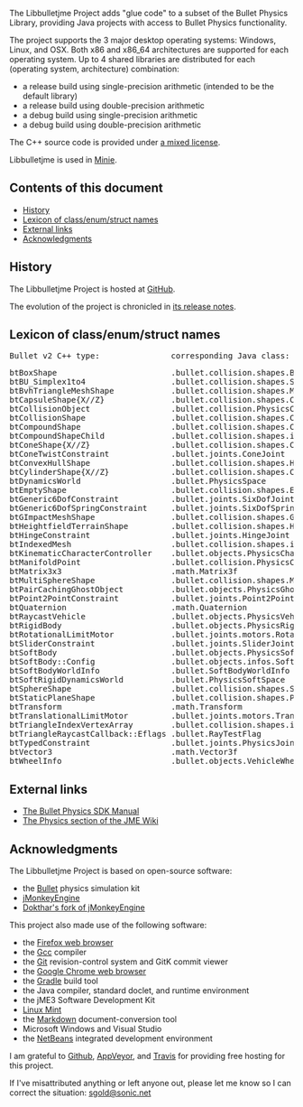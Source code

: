 The Libbulletjme Project adds "glue code" to a subset of the Bullet Physics
Library, providing Java projects with access to Bullet Physics functionality.

The project supports the 3 major desktop operating systems:
Windows, Linux, and OSX.  Both x86 and x86_64 architectures are supported for
each operating system.
Up to 4 shared libraries are distributed for each
(operating system, architecture) combination:
 + a release build using single-precision arithmetic (intended to be the default library)
 + a release build using double-precision arithmetic
 + a debug build using single-precision arithmetic
 + a debug build using double-precision arithmetic

The C++ source code is provided under
[a mixed license](https://github.com/stephengold/Libbulletjme/blob/master/LICENSE).

Libbulletjme is used in [Minie].

## Contents of this document

 + [History](#history)
 + [Lexicon of class/enum/struct names](#lexicon)
 + [External links](#links)
 + [Acknowledgments](#acks)

<a name="history"/>

## History

The Libbulletjme Project is hosted at
[GitHub](https://github.com/stephengold/Libbulletjme).

The evolution of the project is chronicled in
[its release notes](https://github.com/stephengold/Libbulletjme/blob/master/release-notes.md).

<a name="lexicon"/>

## Lexicon of class/enum/struct names

<pre>
Bullet v2 C++ type:               corresponding Java class: com.jme3...
</pre>
<pre>
btBoxShape                        .bullet.collision.shapes.BoxCollisionShape
btBU_Simplex1to4                  .bullet.collision.shapes.SimplexCollisionShape
btBvhTriangleMeshShape            .bullet.collision.shapes.MeshCollisionShape
btCapsuleShape{X//Z}              .bullet.collision.shapes.CapsuleCollisionShape
btCollisionObject                 .bullet.collision.PhysicsCollisionObject
btCollisionShape                  .bullet.collision.shapes.CollisionShape
btCompoundShape                   .bullet.collision.shapes.CompoundCollisionShape
btCompoundShapeChild              .bullet.collision.shapes.info.ChildCollisionShape
btConeShape{X//Z}                 .bullet.collision.shapes.ConeCollisionShape
btConeTwistConstraint             .bullet.joints.ConeJoint
btConvexHullShape                 .bullet.collision.shapes.HullCollisionShape
btCylinderShape{X//Z}             .bullet.collision.shapes.CylinderCollisionShape
btDynamicsWorld                   .bullet.PhysicsSpace
btEmptyShape                      .bullet.collision.shapes.EmptyShape
btGeneric6DofConstraint           .bullet.joints.SixDofJoint
btGeneric6DofSpringConstraint     .bullet.joints.SixDofSpringJoint
btGImpactMeshShape                .bullet.collision.shapes.GImpactCollisionShape
btHeightfieldTerrainShape         .bullet.collision.shapes.HeightfieldCollisionShape
btHingeConstraint                 .bullet.joints.HingeJoint
btIndexedMesh                     .bullet.collision.shapes.infos.IndexedMesh
btKinematicCharacterController    .bullet.objects.PhysicsCharacter
btManifoldPoint                   .bullet.collision.PhysicsCollisionEvent
btMatrix3x3                       .math.Matrix3f
btMultiSphereShape                .bullet.collision.shapes.MultiSphere
btPairCachingGhostObject          .bullet.objects.PhysicsGhostObject
btPoint2PointConstraint           .bullet.joints.Point2PointJoint
btQuaternion                      .math.Quaternion
btRaycastVehicle                  .bullet.objects.PhysicsVehicle
btRigidBody                       .bullet.objects.PhysicsRigidBody
btRotationalLimitMotor            .bullet.joints.motors.RotationalLimitMotor
btSliderConstraint                .bullet.joints.SliderJoint
btSoftBody                        .bullet.objects.PhysicsSoftBody
btSoftBody::Config                .bullet.objects.infos.SoftBodyConfig
btSoftBodyWorldInfo               .bullet.SoftBodyWorldInfo
btSoftRigidDynamicsWorld          .bullet.PhysicsSoftSpace
btSphereShape                     .bullet.collision.shapes.SphereCollisionShape
btStaticPlaneShape                .bullet.collision.shapes.PlaneCollisionShape
btTransform                       .math.Transform
btTranslationalLimitMotor         .bullet.joints.motors.TranslationalLimitMotor
btTriangleIndexVertexArray        .bullet.collision.shapes.infos.CompoundMesh
btTriangleRaycastCallback::Eflags .bullet.RayTestFlag
btTypedConstraint                 .bullet.joints.PhysicsJoint
btVector3                         .math.Vector3f
btWheelInfo                       .bullet.objects.VehicleWheel
</pre>

<a name="links"/>

## External links

  + [The Bullet Physics SDK Manual](https://github.com/bulletphysics/bullet3/blob/master/docs/Bullet_User_Manual.pdf)
  + [The Physics section of the JME Wiki](https://wiki.jmonkeyengine.org/jme3/advanced/physics.html)

<a name="acks"/>

## Acknowledgments

The Libbulletjme Project is based on open-source software:

  + the [Bullet] physics simulation kit
  + [jMonkeyEngine][jme]
  + [Dokthar's fork of jMonkeyEngine](https://github.com/dokthar/jmonkeyengine)

This project also made use of the following software:

  + the [Firefox web browser][firefox]
  + the [Gcc] compiler
  + the [Git] revision-control system and GitK commit viewer
  + the [Google Chrome web browser][chrome]
  + the [Gradle] build tool
  + the Java compiler, standard doclet, and runtime environment
  + the jME3 Software Development Kit
  + [Linux Mint][mint]
  + the [Markdown] document-conversion tool
  + Microsoft Windows and Visual Studio
  + the [NetBeans] integrated development environment

I am grateful to [Github], [AppVeyor], and [Travis]
for providing free hosting for this project.

If I've misattributed anything or left anyone out, please let me know so I can
correct the situation: sgold@sonic.net

[appveyor]: https://www.appveyor.com "AppVeyor Continuous Integration"
[bullet]: https://pybullet.org/wordpress "Bullet Real-Time Physics Simulation"
[chrome]: https://www.google.com/chrome "Chrome"
[firefox]: https://www.mozilla.org/en-US/firefox "Firefox"
[gcc]: https://gcc.gnu.org "Gcc Compiler"
[git]: https://git-scm.com "Git"
[github]: https://github.com "GitHub"
[gradle]: https://gradle.org "Gradle Project"
[jme]: http://jmonkeyengine.org  "jMonkeyEngine Project"
[markdown]: https://daringfireball.net/projects/markdown "Markdown Project"
[minie]: https://github.com/stephengold/Minie "Minie Project"
[mint]: https://linuxmint.com/ "Linux Mint"
[netbeans]: https://netbeans.org "NetBeans Project"
[travis]: https://travis-ci.org "Travis CI"
